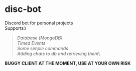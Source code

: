 # disc-bot
Discord bot for personal projects\
Supports:\
>*Database (MongoDB)*\
>*Timed Events*\
>*Some simple commands*\
>*Adding chats to db and retrieving them*\

**BUGGY CLIENT AT THE MOMENT, USE AT YOUR OWN RISK**
